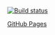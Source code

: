 [![Build status](https://ci.appveyor.com/api/projects/status/nc22ar1gpoc0kop8/branch/master?svg=true)](https://ci.appveyor.com/project/xmennx/anim/)

[GitHub Pages](https://xmennx.github.io/anim/)
